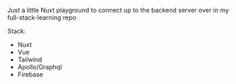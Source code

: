 Just a little Nuxt playground to connect up to the backend server over in my full-stack-learning repo

Stack:
- Nuxt
- Vue
- Tailwind
- Apollo/Graphql
- Firebase
